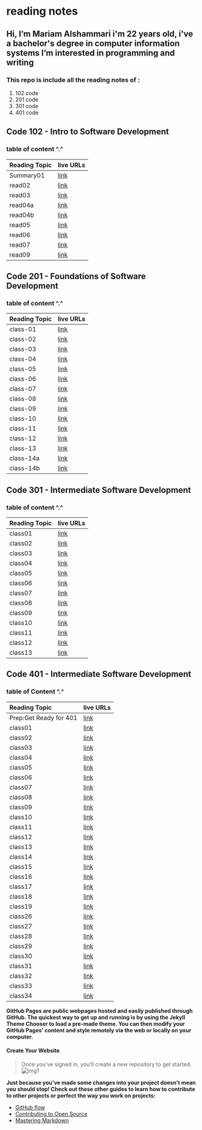 # **reading notes**

## Hi, I’m Mariam Alshammari i'm 22 years old, i've a bachelor's degree in computer information systems I’m interested in programming and writing

### **This repo is include all the reading notes of :**

1. 102 code
2. 201 code
3. 301 code
4. 401 code

## **Code 102 - Intro to Software Development**

### table of content ^.^

| Reading Topic  | live URLs    |
| :------------- | :---------- |
| Summary01      |[link](https://mariamalshammari.github.io/reading-notes2/Summary)|
| read02         |[link](https://mariamalshammari.github.io/reading-notes2/read02) |
| read03         |[link](https://mariamalshammari.github.io/reading-notes2/read03) |
| read04a         |[link](https://mariamalshammari.github.io/reading-notes2/read04a) |
| read04b         |[link](https://mariamalshammari.github.io/reading-notes2/read04b) |
| read05         |[link](https://mariamalshammari.github.io/reading-notes2/read05) |
| read06         |[link](https://mariamalshammari.github.io/reading-notes2/read06) |
| read07         |[link](https://mariamalshammari.github.io/reading-notes2/read07) |
| read09         |[link](https://mariamalshammari.github.io/reading-notes2/read09) |

## **Code 201 - Foundations of Software Development**

### table of content  ^.^

| Reading Topic  | live URLs    |
| :------------- | :---------- |
| class-01         |[link](https://mariamalshammari.github.io/reading-notes/class-01)|
| class-02         |[link](https://mariamalshammari.github.io/reading-notes/class-02) |
| class-03         |[link](https://mariamalshammari.github.io/reading-notes/class-03) |
| class-04         |[link](https://mariamalshammari.github.io/reading-notes/class-04) |
| class-05         |[link](https://mariamalshammari.github.io/reading-notes/class-05) |
| class-06         |[link](https://mariamalshammari.github.io/reading-notes/class-06) |
| class-07         |[link](https://mariamalshammari.github.io/reading-notes/class-07) |
| class-08         |[link](https://mariamalshammari.github.io/reading-notes/class-08) |
| class-09         |[link](https://mariamalshammari.github.io/reading-notes/class-09) |
| class-10         |[link](https://mariamalshammari.github.io/reading-notes/class-10) |
| class-11         |[link](https://mariamalshammari.github.io/reading-notes/class-11) |
| class-12         |[link](https://mariamalshammari.github.io/reading-notes/class-12) |
| class-13         |[link](https://mariamalshammari.github.io/reading-notes/class-13) |
| class-14a         |[link](https://mariamalshammari.github.io/reading-notes/class-14a) |
| class-14b         |[link](https://mariamalshammari.github.io/reading-notes/class-14b) |

## **Code 301 - Intermediate Software Development**

### table of  content ^.^

| Reading Topic  | live URLs    |
| :------------- | :---------- |
| class01        |[link](https://mariamalshammari.github.io/reading-notes/Class01)|
| class02        |[link](https://mariamalshammari.github.io/reading-notes/Class02)|
| class03        |[link](https://mariamalshammari.github.io/reading-notes/Class03)|
| class04        |[link](https://mariamalshammari.github.io/reading-notes/Class04)|
| class05        |[link](https://mariamalshammari.github.io/reading-notes/Class05)|
| class06        |[link](https://mariamalshammari.github.io/reading-notes/Class06)|
| class07        |[link](https://mariamalshammari.github.io/reading-notes/Class07)|
| class08        |[link](https://mariamalshammari.github.io/reading-notes/Class08)|
| class09        |[link](https://mariamalshammari.github.io/reading-notes/Class09)|
| class10        |[link](https://mariamalshammari.github.io/reading-notes/Class10)|
| class11        |[link](https://mariamalshammari.github.io/reading-notes/Class11)|
| class12        |[link](https://mariamalshammari.github.io/reading-notes/Class12)|
| class13        |[link](https://mariamalshammari.github.io/reading-notes/Class13)|

## **Code 401 - Intermediate Software Development**

### table of  Content ^.^

| Reading Topic  | live URLs    |
| :------------- | :---------- |
| Prep:Get Ready for 401        |[link](https://mariamalshammari.github.io/reading-notes/Prep)|
| class01        |[link](https://mariamalshammari.github.io/reading-notes/Class01-401)|
| class02        |[link](https://mariamalshammari.github.io/reading-notes/Class02-401)|
| class03        |[link](https://mariamalshammari.github.io/reading-notes/Class03-401)|
| class04        |[link](https://mariamalshammari.github.io/reading-notes/Class04-401)|
| class05        |[link](https://mariamalshammari.github.io/reading-notes/Class05-401)|
| class06        |[link](https://mariamalshammari.github.io/reading-notes/Class06-401)|
| class07        |[link](https://mariamalshammari.github.io/reading-notes/Class07-401)|
| class08        |[link](https://mariamalshammari.github.io/reading-notes/Class08-401)|
| class09        |[link](https://mariamalshammari.github.io/reading-notes/Class09-401)|
| class10        |[link](https://mariamalshammari.github.io/reading-notes/Class10-401)|
| class11        |[link](https://mariamalshammari.github.io/reading-notes/Class11-401)|
| class12        |[link](https://mariamalshammari.github.io/reading-notes/Class12-401)|
| class13        |[link](https://mariamalshammari.github.io/reading-notes/Class13-401)|
| class14        |[link](https://mariamalshammari.github.io/reading-notes/Class14-401)|
| class15        |[link](https://mariamalshammari.github.io/reading-notes/Class15-401)|
| class16        |[link](https://mariamalshammari.github.io/reading-notes/Class16-401)|
| class17        |[link](https://mariamalshammari.github.io/reading-notes/Class17-401)|
| class18        |[link](https://mariamalshammari.github.io/reading-notes/Class18-401)|
| class19        |[link](https://mariamalshammari.github.io/reading-notes/Class19-401)|
| class26        |[link](https://mariamalshammari.github.io/reading-notes/Class26-401)|
| class27        |[link](https://mariamalshammari.github.io/reading-notes/Class27-401)|
| class28        |[link](https://mariamalshammari.github.io/reading-notes/Class28-401)|
| class29        |[link](https://mariamalshammari.github.io/reading-notes/Class29-401)|
| class30        |[link](https://mariamalshammari.github.io/reading-notes/Class30-401)|
| class31        |[link](https://mariamalshammari.github.io/reading-notes/Class31-401)|
| class32        |[link](https://mariamalshammari.github.io/reading-notes/Class32-401)|
| class33        |[link](https://mariamalshammari.github.io/reading-notes/Class33-401)|
| class34        |[link](https://mariamalshammari.github.io/reading-notes/Class34-401)|

**GitHub Pages are public webpages hosted and easily published through GitHub. The quickest way to get up and running is by using the Jekyll Theme Chooser to load a pre-made theme. You can then modify your GitHub Pages’ content and style remotely via the web or locally on your computer.**

#### Create Your Website

>Once you’ve signed in, you’ll create a new repository to get started.
![img1](https://guides.github.com/features/pages/create-new-repo-button.png)

**Just because you’ve made some changes into your project doesn’t mean you should stop! Check out these other guides to learn how to contribute to other projects or perfect the way you work on projects:**

* [GitHub flow](https://guides.github.com/introduction/flow/)
* [Contributing to Open Source](https://opensource.guide/how-to-contribute/)
* [Mastering Markdown](https://guides.github.com/features/mastering-markdown/)
